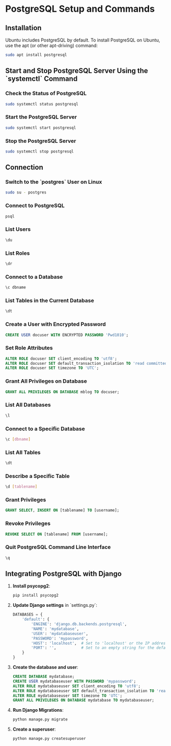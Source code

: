 
# PostgreSQL Setup and Commands

## Installation

Ubuntu includes PostgreSQL by default. To install PostgreSQL on Ubuntu, use the apt (or other apt-driving) command:
```bash
sudo apt install postgresql
```

## Start and Stop PostgreSQL Server Using the \`systemctl\` Command

### Check the Status of PostgreSQL
```bash
sudo systemctl status postgresql
```

### Start the PostgreSQL Server
```bash
sudo systemctl start postgresql
```

### Stop the PostgreSQL Server
```bash
sudo systemctl stop postgresql
```

## Connection

### Switch to the \`postgres\` User on Linux
```bash
sudo su - postgres
```

### Connect to PostgreSQL
```sh
psql
```

### List Users
```sh
\du
```

### List Roles
```sh
\dr
```

### Connect to a Database
```sh
\c dbname
```

### List Tables in the Current Database
```sh
\dt
```

### Create a User with Encrypted Password
```sql
CREATE USER docuser WITH ENCRYPTED PASSWORD 'Pwd1010';
```

### Set Role Attributes
```sql
ALTER ROLE docuser SET client_encoding TO 'utf8';
ALTER ROLE docuser SET default_transaction_isolation TO 'read committed';
ALTER ROLE docuser SET timezone TO 'UTC';
```

### Grant All Privileges on Database
```sql
GRANT ALL PRIVILEGES ON DATABASE mblog TO docuser;
```

### List All Databases
```sh
\l
```

### Connect to a Specific Database
```sh
\c [dbname]
```

### List All Tables
```sh
\dt
```

### Describe a Specific Table
```sh
\d [tablename]
```

### Grant Privileges
```sql
GRANT SELECT, INSERT ON [tablename] TO [username];
```

### Revoke Privileges
```sql
REVOKE SELECT ON [tablename] FROM [username];
```

### Quit PostgreSQL Command Line Interface
```sh
\q
```

## Integrating PostgreSQL with Django

1. **Install psycopg2**:
   ```bash
   pip install psycopg2
   ```

2. **Update Django settings** in \`settings.py\`:
   ```python
   DATABASES = {
       'default': {
           'ENGINE': 'django.db.backends.postgresql',
           'NAME': 'mydatabase',
           'USER': 'mydatabaseuser',
           'PASSWORD': 'mypassword',
           'HOST': 'localhost',  # Set to 'localhost' or the IP address of your database server
           'PORT': '',           # Set to an empty string for the default port
       }
   }
   ```

3. **Create the database and user**:
   ```sql
   CREATE DATABASE mydatabase;
   CREATE USER mydatabaseuser WITH PASSWORD 'mypassword';
   ALTER ROLE mydatabaseuser SET client_encoding TO 'utf8';
   ALTER ROLE mydatabaseuser SET default_transaction_isolation TO 'read committed';
   ALTER ROLE mydatabaseuser SET timezone TO 'UTC';
   GRANT ALL PRIVILEGES ON DATABASE mydatabase TO mydatabaseuser;
   ```

4. **Run Django Migrations**:
   ```bash
   python manage.py migrate
   ```

5. **Create a superuser**:
   ```bash
   python manage.py createsuperuser
   ```